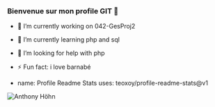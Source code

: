 ### Bienvenue sur mon profile GIT 👋


- 🔭 I’m currently working on 042-GesProj2
- 🌱 I’m currently learning php and sql
- 🤔 I’m looking for help with php
- ⚡ Fun fact: i love barnabé

- name: Profile Readme Stats
  uses: teoxoy/profile-readme-stats@v1

![Anthony Höhn](https://github-readme-stats.vercel.app/api?username=anthohn&show_icons=true)
